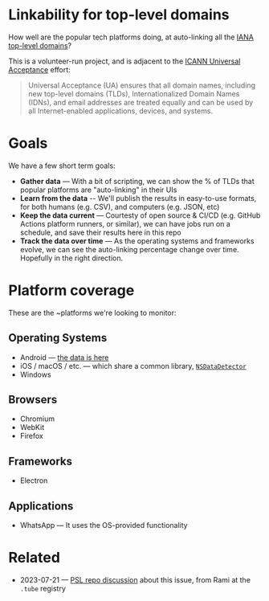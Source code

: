 # Linkability for top-level domains

How well are the popular tech platforms doing, at auto-linking all the [IANA top-level domains][iana]?

This is a volunteer-run project, and is adjacent to the [ICANN Universal Acceptance][ua] effort:

> Universal Acceptance (UA) ensures that all domain names, including new top-level domains (TLDs), Internationalized Domain Names (IDNs), and email addresses are treated equally and can be used by all Internet-enabled applications, devices, and systems.

# Goals

We have a few short term goals:

- **Gather data** — With a bit of scripting, we can show the % of TLDs that popular platforms are "auto-linking" in their UIs
- **Learn from the data** -- We'll publish the results in easy-to-use formats, for both humans (e.g. CSV), and computers (e.g. JSON, etc)
- **Keep the data current** — Courtesty of open source & CI/CD (e.g. GitHub Actions platform runners, or similar), we can have jobs run on a schedule, and save their results here in this repo
- **Track the data over time** — As the operating systems and frameworks evolve, we can see the auto-linking percentage change over time. Hopefully in the right direction.

# Platform coverage

These are the ~platforms we're looking to monitor:

## Operating Systems

- Android — [the data is here][android]
- iOS / macOS / etc. — which share a common library, [`NSDataDetector`][nsdd]
- Windows

## Browsers

- Chromium
- WebKit
- Firefox

## Frameworks

- Electron

## Applications

- WhatsApp — It uses the OS-provided functionality

# Related

- 2023-07-21 — [PSL repo discussion][psl-thread] about this issue, from Rami at the `.tube` registry

[android]: https://cs.android.com/android/platform/superproject/main/+/main:frameworks/base/core/java/android/util/Patterns.java;l=114
[iana]: https://www.iana.org/domains/root/db
[nsdd]: https://developer.apple.com/documentation/foundation/nsdatadetector
[psl-thread]: https://github.com/publicsuffix/list/issues/1807
[ua]: https://www.icann.org/ua
